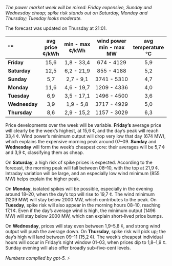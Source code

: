 *The power market week will be mixed: Friday expensive, Sunday and Wednesday cheap; spike risk stands out on Saturday, Monday and Thursday; Tuesday looks moderate.*

The forecast was updated on Thursday at 21:01.

| ""  | avg<br>price<br>¢/kWh | min - max<br>¢/kWh | wind power<br>min - max<br>MW | avg<br>temperature<br>°C |
|:-------------|:----------------:|:----------------:|:-------------:|:-------------:|
| **Friday** | 15,6 | 1,8 - 33,4 | 674 - 4129 | 5,9 |
| **Saturday** | 12,5 | 6,2 - 21,9 | 855 - 4188 | 5,2 |
| **Sunday** | 5,7 | 2,7 - 9,1 | 3741 - 5310 | 4,7 |
| **Monday** | 11,6 | 4,6 - 19,7 | 1209 - 4336 | 4,0 |
| **Tuesday** | 6,9 | 3,5 - 17,1 | 1496 - 4500 | 3,6 |
| **Wednesday** | 3,9 | 1,9 - 5,8 | 3717 - 4929 | 5,0 |
| **Thursday** | 8,6 | 2,9 - 15,2 | 1157 - 3029 | 6,3 |

Price developments over the week will be variable. **Friday’s** average price will clearly be the week’s highest, at 15,6 ¢, and the day’s peak will reach 33,4 ¢. Wind power’s minimum output will drop very low that day (674 MW), which explains the expensive morning peak around 07–09. **Sunday** and **Wednesday** will form the week’s cheapest core: their averages will be 5,7 ¢ and 3,9 ¢, classifying them as cheap.

On **Saturday**, a high risk of spike prices is expected. According to the forecast, the morning peak will fall between 08–10, with the top at 21,9 ¢. Intraday variation will be large, and an especially low wind minimum (855 MW) helps explain the higher peak.

On **Monday**, isolated spikes will be possible, especially in the evening around 18–20, when the day’s top will rise to 19,7 ¢. The wind minimum (1209 MW) will stay below 2000 MW, which contributes to the peak. On **Tuesday**, spike risk will also appear in the morning hours 08–10, reaching 17,1 ¢. Even if the day’s average wind is high, the minimum output (1496 MW) will stay below 2000 MW, which can explain short-lived price bumps.

On **Wednesday**, prices will stay even between 1,9–5,8 ¢, and strong wind output will push the average down. On **Thursday**, spike risk will pick up; the day’s high will land between 09–11 (15,2 ¢). The week’s cheapest individual hours will occur in Friday’s night window 01–03, when prices dip to 1,8–1,9 ¢. Sunday evening will also offer broadly sub–five-cent levels.

*Numbers compiled by gpt-5.* ⚡️
